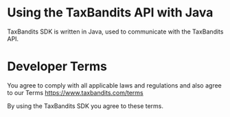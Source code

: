 # Using the TaxBandits API with Java

TaxBandits SDK is written in Java, used to communicate with the TaxBandits API.



# Developer Terms

You agree to comply with all applicable laws and regulations and also agree to our Terms https://www.taxbandits.com/terms

By using the TaxBandits SDK you agree to these terms.

